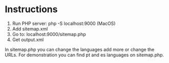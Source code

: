 # Instructions

1. Run PHP server: php -S localhost:9000 (MacOS)
2. Add sitemap.xml
3. Go to: localhost:9000/sitemap.php
4. Get output.xml

In sitemap.php you can change the languages add more or change the URLs. For demonstration you can find pt and es languages on sitemap.php.

